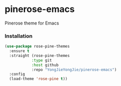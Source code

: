 # pinerose-emacs
Pinerose theme for Emacs

### Installation

```lisp
(use-package rose-pine-themes
  :ensure t
  :straight (rose-pine-themes
            :type git
            :host github
            :repo "YongJieYongJie/pinerose-emacs")
  :config
  (load-theme 'rose-pine t))
```

